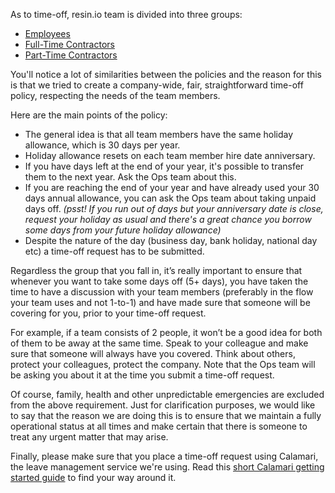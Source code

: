 As to time-off, resin.io team is divided into three groups: 
* [Employees](https://github.com/resin-io/hq/wiki/Employees-(time-off))
* [Full-Time Contractors](https://github.com/resin-io/hq/wiki/Full-time-contractors)
* [Part-Time Contractors](https://github.com/resin-io/hq/wiki/Part-time-contractors)

You'll notice a lot of similarities between the policies and the reason for this is that we tried to create a company-wide, fair, straightforward time-off policy, respecting the needs of the team members.

Here are the main points of the policy:
* The general idea is that all team members have the same holiday allowance, which is 30 days per year.
* Holiday allowance resets on each team member hire date anniversary.
* If you have days left at the end of your year, it's possible to transfer them to the next year. Ask the Ops team about this. 
* If you are reaching the end of your year and have already used your 30 days annual allowance, you can ask the Ops team about taking unpaid days off. _(psst! If you run out of days but your anniversary date is close, request your holiday as usual and there's a great chance you borrow some days from your future holiday allowance)_
* Despite the nature of the day (business day, bank holiday, national day etc) a time-off request has to be submitted.

Regardless the group that you fall in, it’s really important to ensure that whenever you want to take some days off (5+ days), you have taken the time to have a discussion with your team members (preferably in the flow your team uses and not 1-to-1) and have made sure that someone will be covering for you, prior to your time-off request.

For example, if a team consists of 2 people, it won’t be a good idea for both of them to be away at the same time. Speak to your colleague and make sure that someone will always have you covered. Think about others, protect your colleagues, protect the company. Note that the Ops team will be asking you about it at the time you submit a time-off request.

Of course, family, health and other unpredictable emergencies are excluded from the above requirement. Just for clarification purposes, we would like to say that the reason we are doing this is to ensure that we maintain a fully operational status at all times and make certain that there is someone to treat any urgent matter that may arise.

Finally, please make sure that you place a time-off request using Calamari, the leave management service we're using.
Read this [short Calamari getting started guide](https://docs.google.com/a/resin.io/document/d/1tSKx8T78QFJMOzXrqIKcN7lwEPM41VbBG7B_ILEOkBQ/edit?usp=sharing) to find your way around it.